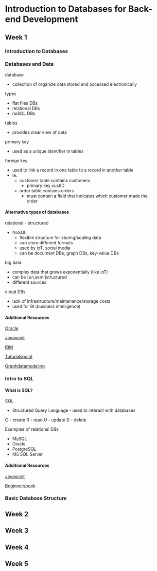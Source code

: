 # Introduction to Databases for Back-end Development

## Week 1

### Introduction to Databases

### Databases and Data

database
- collection of organize data stored and accessed electronically

types
- flat files DBs
- relational DBs
- noSQL DBs

tables
- provides clear view of data

primary key
- used as a unique identifier in tables

foreign key
- used to link a record in one table to a record in another table
- ie.
    - customer table contains customers
        - primary key custID
    - order table contains orders
        - must contain a field that indicates which customer made the order

#### Alternative types of databases

relational - structured

- NoSQL
    - flexible structure for storing/scaling data
    - can store different formats
    - used by IoT, social media
    - can be document DBs, graph DBs, key-value DBs

big data
- complex data that grows exponentially (like IoT)
- can be [un,semi]structured
- different sources

cloud DBs
- lack of infrastructure/maintenance/storage costs
- used for BI (business intelligence)

#### Additional Resources

[Oracle](https://www.oracle.com/uk/database/what-is-database/)

[Javapoint](https://www.javatpoint.com/types-of-databases)

[IBM](https://www.ibm.com/cloud/learn/relational-databases)

[Tutorialspoint](https://www.tutorialspoint.com/Types-of-databases)

[Graphdatamodeling](http://graphdatamodeling.com/GraphDataModeling/History.html)

### Intro to SQL

#### What is SQL?

SQL
- Structured Query Language - used to interact with databases

C - create
R - read
U - update
D - delete

Examples of relational DBs
- MySQL
- Oracle
- PostgreSQL
- MS SQL Server

#### Additional Resources

[Javapoint](https://www.javatpoint.com/dbms-sql-introduction)

[Beginnersbook](https://beginnersbook.com/2018/11/introduction-to-sql/)

### Basic Database Structure

## Week 2
## Week 3
## Week 4
## Week 5
